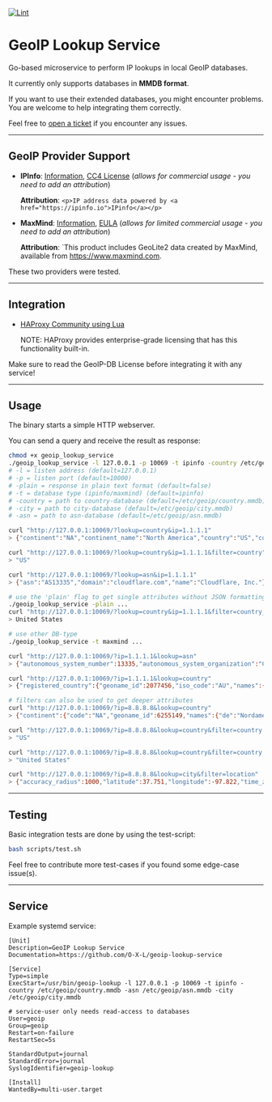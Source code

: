 [![Lint](https://github.com/O-X-L/geoip-lookup-service/actions/workflows/lint.yml/badge.svg?branch=latest)](https://github.com/O-X-L/geoip-lookup-service/actions/workflows/lint.yml)

# GeoIP Lookup Service

Go-based microservice to perform IP lookups in local GeoIP databases.

It currently only supports databases in **MMDB format**.

If you want to use their extended databases, you might encounter problems. You are welcome to help integrating them correctly.

Feel free to [open a ticket](https://github.com/O-X-L/geoip-lookup-service/issues/new) if you encounter any issues.

----

## GeoIP Provider Support

* **IPInfo**: [Information](https://ipinfo.io/products/free-ip-database), [CC4 License](https://creativecommons.org/licenses/by-sa/4.0/) (*allows for commercial usage - you need to add an attribution*)

    **Attribution**: `<p>IP address data powered by <a href="https://ipinfo.io">IPinfo</a></p>`

* **MaxMind**: [Information](https://dev.maxmind.com/geoip/geolite2-free-geolocation-data), [EULA](https://www.maxmind.com/en/geolite2/eula) (*allows for limited commercial usage - you need to add an attribution*)

    **Attribution**: `This product includes GeoLite2 data created by MaxMind, available from <a href="https://www.maxmind.com">https://www.maxmind.com</a>.

These two providers were tested.

----

## Integration

* [HAProxy Community using Lua](https://github.com/O-X-L/haproxy-geoip)

   NOTE: HAProxy provides enterprise-grade licensing that has this functionality built-in.

Make sure to read the GeoIP-DB License before integrating it with any service!

----

## Usage

The binary starts a simple HTTP webserver.

You can send a query and receive the result as response:


```bash
chmod +x geoip_lookup_service
./geoip_lookup_service -l 127.0.0.1 -p 10069 -t ipinfo -country /etc/geoip/country.mmdb -asn /etc/geoip/asn.mmdb -city /etc/geoip/city.mmdb
# -l = listen address (default=127.0.0.1)
# -p = listen port (default=10000)
# -plain = response in plain text format (default=false)
# -t = database type (ipinfo/maxmind) (default=ipinfo)
# -country = path to country-database (default=/etc/geoip/country.mmdb)
# -city = path to city-database (default=/etc/geoip/city.mmdb)
# -asn = path to asn-database (default=/etc/geoip/asn.mmdb)

curl "http://127.0.0.1:10069/?lookup=country&ip=1.1.1.1"
> {"continent":"NA","continent_name":"North America","country":"US","country_name":"United States"}

curl "http://127.0.0.1:10069/?lookup=country&ip=1.1.1.1&filter=country"
> "US"

curl "http://127.0.0.1:10069/?lookup=asn&ip=1.1.1.1"
> {"asn":"AS13335","domain":"cloudflare.com","name":"Cloudflare, Inc."}

# use the 'plain' flag to get single attributes without JSON formatting
./geoip_lookup_service -plain ...
curl "http://127.0.0.1:10069/?lookup=country&ip=1.1.1.1&filter=country_name"
> United States

# use other DB-type
./geoip_lookup_service -t maxmind ...

curl "http://127.0.0.1:10069/?ip=1.1.1.1&lookup=asn"
> {"autonomous_system_number":13335,"autonomous_system_organization":"CLOUDFLARENET"}

curl "http://127.0.0.1:10069/?ip=1.1.1.1&lookup=country"
> {"registered_country":{"geoname_id":2077456,"iso_code":"AU","names":{"de":"Australien","en":"Australia","es":"Australia","fr":"Australie","ja":"オーストラリア","pt-BR":"Austrália","ru":"Австралия","zh-CN":"澳大利亚"}}}

# filters can also be used to get deeper attributes
curl "http://127.0.0.1:10069/?ip=8.8.8.8&lookup=country"
> {"continent":{"code":"NA","geoname_id":6255149,"names":{"de":"Nordamerika","en":"North America","es":"Norteamérica","fr":"Amérique du Nord","ja":"北アメリカ","pt-BR":"América do Norte","ru":"Северная Америка","zh-CN":"北美洲"}},"country":{"geoname_id":6252001,"iso_code":"US","names":{"de":"Vereinigte Staaten","en":"United States","es":"Estados Unidos","fr":"États Unis","ja":"アメリカ","pt-BR":"EUA","ru":"США","zh-CN":"美国"}},"registered_country":{"geoname_id":6252001,"iso_code":"US","names":{"de":"Vereinigte Staaten","en":"United States","es":"Estados Unidos","fr":"États Unis","ja":"アメリカ","pt-BR":"EUA","ru":"США","zh-CN":"美国"}}}

curl "http://127.0.0.1:10069/?ip=8.8.8.8&lookup=country&filter=country.iso_code"
> "US"

curl "http://127.0.0.1:10069/?ip=8.8.8.8&lookup=country&filter=country.names.en"
> "United States"

curl "http://127.0.0.1:10069/?ip=8.8.8.8&lookup=city&filter=location"
> {"accuracy_radius":1000,"latitude":37.751,"longitude":-97.822,"time_zone":"America/Chicago"}
```

----

## Testing

Basic integration tests are done by using the test-script:

```bash
bash scripts/test.sh
```

Feel free to contribute more test-cases if you found some edge-case issue(s).

----

## Service

Example systemd service:

```text
[Unit]
Description=GeoIP Lookup Service
Documentation=https://github.com/O-X-L/geoip-lookup-service

[Service]
Type=simple
ExecStart=/usr/bin/geoip-lookup -l 127.0.0.1 -p 10069 -t ipinfo -country /etc/geoip/country.mmdb -asn /etc/geoip/asn.mmdb -city /etc/geoip/city.mmdb

# service-user only needs read-access to databases
User=geoip
Group=geoip
Restart=on-failure
RestartSec=5s

StandardOutput=journal
StandardError=journal
SyslogIdentifier=geoip-lookup

[Install]
WantedBy=multi-user.target
```

